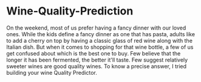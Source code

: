 # Wine-Quality-Prediction

On the weekend, most of us prefer having a fancy dinner with our loved ones. While the kids define a fancy dinner as one that has pasta, adults like to add a cherry on top by having a classic glass of red wine along with the Italian dish. But when it comes to shopping for that wine bottle, a few of us get confused about which is the best one to buy. Few believe that the longer it has been fermented, the better it'll taste. Few suggest relatively sweeter wines are good quality wines. To know a precise answer, I tried building your wine Quality Predictor.
